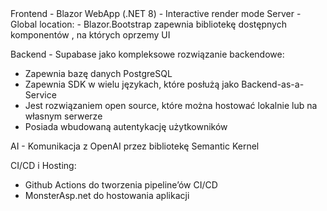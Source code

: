 <tech-stack>
Frontend - Blazor WebApp (.NET 8) - Interactive render mode Server - Global location:
- Blazor.Bootstrap zapewnia bibliotekę dostępnych komponentów , na których oprzemy UI

Backend - Supabase jako kompleksowe rozwiązanie backendowe:
- Zapewnia bazę danych PostgreSQL
- Zapewnia SDK w wielu językach, które posłużą jako Backend-as-a-Service
- Jest rozwiązaniem open source, które można hostować lokalnie lub na własnym serwerze
- Posiada wbudowaną autentykację użytkowników

AI - Komunikacja z OpenAI przez bibliotekę Semantic Kernel

CI/CD i Hosting:
- Github Actions do tworzenia pipeline’ów CI/CD
- MonsterAsp.net do hostowania aplikacji
<tech-stack>